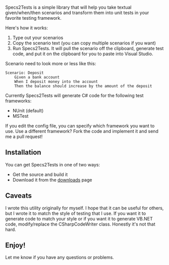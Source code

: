 Specs2Tests is a simple library that will help you take textual given/when/then scenarios and transform them into unit tests in your favorite testing framework.  

Here's how it works:

1. Type out your scenarios		
2. Copy the scenario text (you can copy multiple scenarios if you want)
3. Run Specs2Tests.  It will pull the scenario off the clipboard, generate test code, and put it on the clipboard for you to paste into Visual Studio.

Scenario need to look more or less like this:

	Scenario: Deposit
		Given a bank account
		When I deposit money into the account
		Then the balance should increase by the amount of the deposit

Currently Specs2Tests will generate C# code for the following test frameworks:

- NUnit (default)
- MSTest

If you edit the config file, you can specify which framework you want to use.  Use a different framework?  Fork the code and implement it and send me a pull request!

## Installation

You can get Specs2Tests in one of two ways:

- Get the source and build it
- Download it from the <a href="https://github.com/JonKruger/Specs2Tests/downloads">downloads</a> page

## Caveats

I wrote this utility originally for myself.  I hope that it can be useful for others, but I wrote it to match the style of testing that I use.  If you want it to generate code to match your style or if you want it to generate VB.NET code, modify/replace the CSharpCodeWriter class.  Honestly it's not that hard.

## Enjoy!

Let me know if you have any questions or problems.  